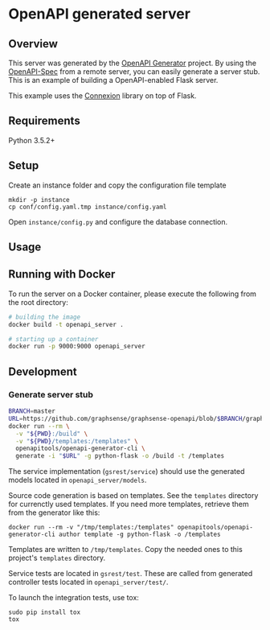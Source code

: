 # OpenAPI generated server

## Overview
This server was generated by the [OpenAPI Generator](https://openapi-generator.tech) project. By using the
[OpenAPI-Spec](https://openapis.org) from a remote server, you can easily generate a server stub.  This
is an example of building a OpenAPI-enabled Flask server.

This example uses the [Connexion](https://github.com/zalando/connexion) library on top of Flask.

## Requirements
Python 3.5.2+

## Setup

Create an instance folder and copy the configuration file template

    mkdir -p instance
    cp conf/config.yaml.tmp instance/config.yaml

Open `instance/config.py` and configure the database connection.

## Usage

## Running with Docker

To run the server on a Docker container, please execute the following from the root directory:

```bash
# building the image
docker build -t openapi_server .

# starting up a container
docker run -p 9000:9000 openapi_server
```

## Development

### Generate server stub

```sh
BRANCH=master
URL=https://github.com/graphsense/graphsense-openapi/blob/$BRANCH/graphsense.yaml
docker run --rm \
  -v "${PWD}:/build" \
  -v "${PWD}/templates:/templates" \
  openapitools/openapi-generator-cli \
  generate -i "$URL" -g python-flask -o /build -t /templates
```

The service implementation (`gsrest/service`) should use the generated models located in `openapi_server/models`.

Source code generation is based on templates. See the `templates` directory for currenctly used templates. If you need more templates, retrieve them from the generator like this:

    docker run --rm -v "/tmp/templates:/templates" openapitools/openapi-generator-cli author template -g python-flask -o /templates

Templates are written to `/tmp/templates`. Copy the needed ones to this project's `templates` directory.

Service tests are located in `gsrest/test`. These are called from generated controller tests located in `openapi_server/test/`.

To launch the integration tests, use tox:
```
sudo pip install tox
tox
```
